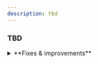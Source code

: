 ```yaml
---
description: tbd
---
```


### TBD

<details>
<summary>**Fixes & improvements**</summary>

- In the **Add new compute** and **Edit compute settings** drawers, the **Seconds** option in the **Autosuspend time** drop-down is now hidden when the minimum setting is 60 seconds or more, or if the current setting is already in seconds.
- We improved the message displayed in the SQL Editor when a connection is closed due to inactivity. The previous error message, `Terminating connection due to administrator command`, was changed to a notification: `The connection was closed due to inactivity. It will automatically reopen when you run your next query`.
- In the Neon SQL Editor, queries saved to **History** are now limited to 10 KB in length. While you can execute longer queries from the SQL Editor, any query exceeding 10 KB will be truncated when saved to the **History**. A `-- QUERY TRUNCATED` comment is added at the beginning of these queries to indicate truncation. Additionally, if you input a query longer than 10 KB in the SQL Editor, a warning similar to the following will appear: `This query will still run, but the last 1234 characters will be truncated from query history`.
- The **Create new database** option in the **Database** drop-down menu within the **Connection Details** widget has been fixed. Previously, this option was not functioning.
- We've updated the Drizzle Studio version that powers the **Tables** page in the Neon Console. This update addresses issues related to parsing the default value of `jsonb` column and repeating of column names for columns with the same constraint name.
- Fixed an issue that resulted in a a password-related error when switching between projects in the Neon SQL Editor.



</details>
